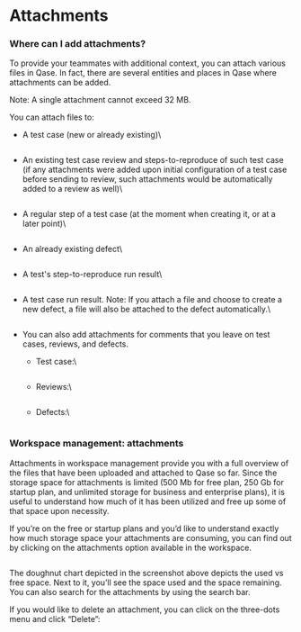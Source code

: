 # Attachments

### Where can I add attachments?

To provide your teammates with additional context, you can attach various files in Qase. In fact, there are several entities and places in Qase where attachments can be added.

Note: A single attachment cannot exceed 32 MB.

You can attach files to:

*   A test case (new or already existing)\


    <figure><img src="https://qase.intercom-attachments-7.com/i/o/597221322/aa4bf134670e50094de6fe87/EAjdTnJ758eoz4433Iwh2iStVZ-r1xAGx58m1jZif0xKczarB_FUkTgtbDJqf286NLY-dvy5DUKUkZOYBi26FSi7l8U6TO3c3NKNxSqI6LN_ZdThtTNSX19ECWFKkHpoUZeqU5L3aa-AOTVBWmiKEtAj7F45bBpY5d7tbm6jd12loOc6Nm-ckvpgdQ" alt=""><figcaption></figcaption></figure>
*   An existing test case review and steps-to-reproduce of such test case (if any attachments were added upon initial configuration of a test case before sending to review, such attachments would be automatically added to a review as well)\


    <figure><img src="https://qase.intercom-attachments-7.com/i/o/597221332/e6e0ccfb5f72c7bc491de4f1/80OZdP0NGk-KVEwyX7uzK2mFcBWatXt5_1sVlpUHl1yGPe3CK3HU2Hb1XPLlZolRXUV6Er6lKm9UL2Iu56-TS506_pSPFiFMEp3otnI9Ois4d8zomrH80dcTi7s8eEirt4AQ7-zEdQ5jfeyGrY8t34D3lKNpTQ0TAB5N59esLt5rzAJczXKVK3APGQ" alt=""><figcaption></figcaption></figure>
*   A regular step of a test case (at the moment when creating it, or at a later point)\


    <figure><img src="https://qase.intercom-attachments-7.com/i/o/597221337/a93d5c6b567790544e4559df/ug4yCVrxPq4vEup3DTraZr-zsc14IJx8PGk1JWXpD7Q0zvwfOYR7CBFODAClFGhIlkwyspIBZyuGm4LpWOetMZq2-nzzCorEymctZ3GbNQfDdKg33LFBZ8AL1Rno3l56F8beCCXdrAj-dQDtgeSvqnPPh08bIxHEs3sbkBn4WY1lQhSoMliQrCCAPg" alt=""><figcaption></figcaption></figure>
*   An already existing defect\


    <figure><img src="https://qase.intercom-attachments-7.com/i/o/597221347/1c00249a2c57438ef17f1387/tJ-L435hbGmkwCHGgiUIpAEV7nwqJUhRnVtQXUa5i1C1MJ0jWgZed5t0wWkVF49dKbe525ep8L28GxPqYMYr8hT03adUVj_h2HQ4xoj7NGK6ZlkzA6FX5l2f_6Vuo_DeoCys7c-GXhKxsh79WdzThO6SR_wMDbpTiBFSN8er9-60lcqllW73ewinhQ" alt=""><figcaption></figcaption></figure>
*   A test's step-to-reproduce run result\


    <figure><img src="https://qase.intercom-attachments-7.com/i/o/597221358/67246b8bf767728bdbef14f2/szbpi6-yQkr7Fddmo67ejbhT-PlSgQxK4BstCwMQOfIBHS-lQwMbfLU0bNZMWTb5t22USqiuW5kdjUzKShnHa20HmcGM5MyY61-RBVG1qXezJc0PsLuJce8k1EgUyjyzAtiTrqYi63E4GvnwTqSAIRQCTKU4q4yStBFBwSDtJRIJbdruK3zzimhx1A" alt=""><figcaption></figcaption></figure>
*   A test case run result. Note: If you attach a file and choose to create a new defect, a file will also be attached to the defect automatically.\


    <figure><img src="https://qase.intercom-attachments-7.com/i/o/597221369/0a529078ad23eeeda2bcfa5d/OC7eczoNi5akm1rVsEfbA3wldSnDxwNqSNUjCztxSYWbU4RqpBDXW2WxPZTS68AX5xKIk3UI8hX41Z6pJ1iMvrcyzKubSWEU7Y5mPj3GewqTkHHqDxxgHX_oIYUH8_URdTBk2ItNwW9xF9sp0-irVVWPxSAx4vKzoWgLFGcH7_EobxSuOt6uYi2U2w" alt=""><figcaption></figcaption></figure>
* You can also add attachments for comments that you leave on test cases, reviews, and defects.
  *   Test case:\


      <figure><img src="https://qase.intercom-attachments-7.com/i/o/597221372/067b5ed9022d830a9ee581ce/l93N-ABKw9tH9XA6Jos34-fDu8Y97rwHm8OOShkhLyEefO2kQc7lHWXwv_DexO2SBq1edYya-v1InC4YY_8px_ShF9lIVS5npO6sMnnUEkvnSRioS1B2kgsWXmwaY7DnHLYHAT-Ohw3n8t1VcECmh36Q50fkSzLKNMZIYY4brz9aw13zhtbZPtPERQ" alt=""><figcaption></figcaption></figure>
  *   Reviews:\


      <figure><img src="https://qase.intercom-attachments-7.com/i/o/597221381/6b56edd1b206e138e4735a2a/ubXC2Za2jYr0sydEadVbqSB41PMT-_1XHQUZ7f9z3U-hTIevS3epe-5hW2SGKKoSjzVWlQ8oJwe7PfmHMATlsuK2O7m-9c_XZdCaG4emOPR_101utxGHnzbzw2pFEmMpme7U0iiyqmtxwkAYJVlm1niKANYtGB9wAqfa_IL8_XK8ezbrA6F0BbVYjg" alt=""><figcaption></figcaption></figure>
  *   Defects:\


      <figure><img src="https://qase.intercom-attachments-7.com/i/o/597221391/294bcb71759627cdd7a6c3f3/-bMxn0gdEHwPm8Sff_N_oVJahWonoFLJQHc08USeKFwxfpF-lCCFug78j8c0-oXJej2j_fJR-84ubtruHKAV2PebJfPZa_8yvqugjioGdj-NcavBvkaWc8vD2gRWbSSReFCDP9RzWpyTfk2vbU8SndBc9ch0uUvt2L6WzewkJ7c50-KNjyAOG3-O6A" alt=""><figcaption></figcaption></figure>

### Workspace management: attachments <a href="#h_6c2b59a5a2" id="h_6c2b59a5a2"></a>

Attachments in workspace management provide you with a full overview of the files that have been uploaded and attached to Qase so far. Since the storage space for attachments is limited (500 Mb for free plan, 250 Gb for startup plan, and unlimited storage for business and enterprise plans), it is useful to understand how much of it has been utilized and free up some of that space upon necessity.

If you’re on the free or startup plans and you’d like to understand exactly how much storage space your attachments are consuming, you can find out by clicking on the attachments option available in the workspace.

<figure><img src="https://qase.intercom-attachments-7.com/i/o/597221400/4c7e551caf58f54fa8ff89b9/T4ObjGRcKD_i7l_M-xuiLh3C-BwQwzhGB0pUqgneNQaAdjITs9uM1GuvOwmEdNesNaq1-ro-40oNEzQg9LpCcC3WgXzpH-XCWRPJv2pEtp0YMwIgbxFECJavcTkrxW2iLDK8xV3G8Sr4uSR1_FujuwLSsS1maW-dzmJiCWAcYp4HPNq5sprEy_Fu7g" alt=""><figcaption></figcaption></figure>

The doughnut chart depicted in the screenshot above depicts the used vs free space. Next to it, you’ll see the space used and the space remaining. You can also search for the attachments by using the search bar.

If you would like to delete an attachment, you can click on the three-dots menu and click “Delete”:

<figure><img src="https://qase.intercom-attachments-7.com/i/o/597221406/730744dea7ceec96e87b09ff/eS0qEiXRxnR4qLmpYdEn1poAN3X1wLqWKaEMHG_NwPk84pgJ9ysczOJ6xlE2j2jPGvedarMzSfZ8OfAbuzbaktQ-4AlZWOoU-srZ3YzU0atRFV9xy6wXya3qVFR91IuDJjfko-BVQH52UqTIRHyRLIMlAwqHN-7dcj4eOM3SdSyFO1sf6Hl3WqkEfg" alt=""><figcaption></figcaption></figure>
